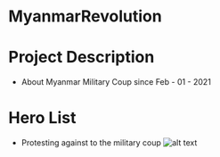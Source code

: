 # MyanmarRevolution
# Project Description
- About Myanmar Military Coup since Feb - 01 - 2021
# Hero List
- Protesting against to the military coup
![alt text](https://github.com/Naing-Win/MyanmarRevolution/blob/main/h_list.PNG?raw=true)

